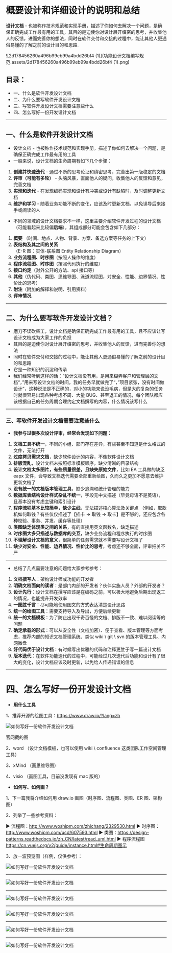 # 概要设计和详细设计的说明和总结

**设计文档** - 也被称作技术规范和实现手册，描述了你如何去解决一个问题，是确保正确完成工作最有用的工具，其目的是迫使你对设计展开缜密的思考，并收集他人的反馈，进而完善你的想法，同时在软件交付和交接的过程中，能让其他人更通俗易懂的了解之前的设计目的和思路.

![2d178456260a496b99eb99a4bdd26bf4 (1)](功能设计文档编写规范.assets/2d178456260a496b99eb99a4bdd26bf4 (1).png)

## 目录：

- 一、什么是软件开发设计文档
- 二、为什么要写软件开发设计文档
- 三、写软件开发设计文档需要注意些什么
- 四、怎么写好一份开发设计文档

------

## 一、什么是软件开发设计文档

- 设计文档 - 也被称作技术规范和实现手册，描述了你如何去解决一个问题，是确保正确完成工作最有用的工具
- 一般来说，设计文档的生命周期有如下几个步骤：

1. **创建并快速迭代** - 通过不断的思考论证和缜密思考，完善出第一版稳定的文档
2. **评审（可能有多轮）** - 头脑风暴，直面他人的疑问，收集他人的反馈和意见，完善文档
3. **实现和迭代** - 在发现编码实现和设计有冲突或设计有缺陷时，及时调整更新文档
4. **维护和学习** - 随着业务功能不断的变化，应该及时更新文档，以免误导后来接手或阅读的人

- 不同的领域的设计文档要求不一样，这里主要介绍软件开发过程的设计文档（可能看起来比较偏**后端**），其组成部分可能会包含如下几部分：

1. **概要** （时间、地点、人物、背景、方案、备选方案等任务的上下文）
2. **表结构及其之间的关系**（E-R 图：实体-联系图 Entity Relationship Diagram）
3. **业务流程图、时序图**（按照人操作的维度）
4. **程序流程图、时序图**（按照代码执行的维度）
5. **接口约定**（对外公开的方法、api 接口等）
6. **其他**（伪代码、类图、思维导图、泳道流程图，对安全、性能、边界情况、性价比的思考）
7. **附注**（附加的解释和说明、引用资料）
8. **评审情况**

------

## 二、为什么要写软件开发设计文档？

- 磨刀不误砍柴工，设计文档是确保正确完成工作最有用的工具，且不应该让写设计文档成为大家工作的负担
- 其目的是迫使你对设计展开缜密的思考，并收集他人的反馈，进而完善你的想法
- 同时在软件交付和交接的过程中，能让其他人更通俗易懂的了解之前的设计目的和思路
- 它是一种知识的沉淀和传承
- 我们经常听到这样的话：”设计文档没有用，是用来糊弄客户和管理层的文档“，”用来写设计文档的时间，我的任务早就做完了“，”项目紧张，没有时间做设计“，这种说法是不正确的，对小的功能来说没毛病，但是大的复杂的任务时就很容易出现各种考虑不周、大量 BUG、甚至返工的情况，每个团队都应该根据自己的任务周期合理约定文档撰写的内容，什么情况该写什么

------

### 三、写软件开发设计文档需要注意些什么

- **我参与过很多次设计评审，经常会发现如下问题：**

1. **文档工具不统一**，不同的小组、部门存在差异，有些甚至不知道是什么格式的文件，无法打开
2. **过度拷贝需求文档**，缺少软件设计的内容，不像软件设计文档
3. **排版混乱**，设计文档未按照标准模板顺序，缺少清晰的目录结构
4. **设计文档太多图片，有些质量很差，且缺失原始文件**，比如 EA 工具做的缺乏 eapx 文件，会导致文档迭代需要全部重新绘图，久而久之更加不愿意去维护更新文档了
5. **没有统一的文档版本管理工具**，缺少追溯和统计管理的能力
6. **数据库表结构设计样式杂乱不统一**，字段无中文描述（毕竟母语不是英语），且基本没有考虑主键和索引设计
7. **程序流程基本比较简单，缺少主线**，无法描述核心算法及关键点 （例如，取款机如何取钱？有些仅仅描述了【插卡 -> 取钱 -> 取卡】是不够的，还应包含各种校验、事务、并发、缓存等处理）
8. **类图缺乏体现类之间的关系**，有的直接用英文函数名，缺乏描述
9. **时序图大多只描述与数据库的交互**，缺少业务流程和程序执行的时序图
10. **不理解设计文档的意义**，很简单的任务需求就不需要写设计文档了
11. **缺少对安全、性能、边界情况、性价比的思考**，考虑还不够全面，评审把关不严

------

- 总结了几点需要注意的问题给大家参考参考：

1. **文档撰写人**：架构设计师或功能的开发者
2. **明确文档面向的读者**：是部门内部的开发者？伙伴实施人员？外部的开发者？
3. **设计先行**：设计文档在撰写应该是在编码之前，可以极大地避免后期出现返工的情况，也能提升开发效率
4. **一图胜千言**：尽可能地使用图文的方式表达清楚设计思路
5. **统一的绘图工具**：需要支持导入及导出，方便后续更新
6. **统一的文档模板**：为了防止出现千奇百怪的文档、排版不一致、难以阅读等的问题
7. **确定承载的形式**：可以从安全性（文档加密）、便于查看、版本管理等方面考虑，推荐内部的知识文档管理系统、类似 wiki \ git \ svn 的版本管理工具、内网微盘
8. **好代码优于设计文档**：有时候写出优雅的代码和注释更胜于写一篇设计文档
9. **版本迭代**：在软件功能迭代的过程中，可能经过几次迭代后功能和设计有了很大的变化，设计文档应该及时更新，以免给人传递错误的信息

------

# 四、怎么写好一份开发设计文档

- **用什么工具**

1、推荐开源的绘图工具：https://www.draw.io/?lang=zh

![如何写好一份软件开发设计文档](https://p6.toutiaoimg.com/origin/pgc-image/6139e538d0924d5f8baeef482e5f7253?from=pc)

官网截的图

2、word （设计文档模板，也可以使用 wiki \ confluence 这类团队工作空间管理工具）

3、xMind （画思维导图）

4、visio （画图工具，目前没发现有 mac 版的）

- **如何写、如何画？**

1、下一篇我将介绍如何用 draw.io 画图（时序图、流程图、类图、ER 图、架构图）

2、列举了一些参考资料：

▶ 流程图：http://www.woshipm.com/zhichang/2329530.html
▶ 时序图：http://www.woshipm.com/ucd/607593.html
▶ 类图：https://design-patterns.readthedocs.io/zh_CN/latest/read_uml.html
▶ 程序流程图 https://cn.vuejs.org/v2/guide/instance.html#生命周期图示

3、放一波预览图（样例，仅供参考）：

![如何写好一份软件开发设计文档](https://p6.toutiaoimg.com/origin/pgc-image/1413fed581904277a2fb080bcbee1ca9?from=pc)



------

![如何写好一份软件开发设计文档](https://p6.toutiaoimg.com/origin/pgc-image/7b963367c2db499ba44e61e782ec4fc2?from=pc)



------

![如何写好一份软件开发设计文档](https://p6.toutiaoimg.com/origin/pgc-image/11ad0e5af3b44dd6849a4564290dd6da?from=pc)



------

![如何写好一份软件开发设计文档](https://p6.toutiaoimg.com/origin/pgc-image/ca0fae55e0d74daf948688286e9ed168?from=pc)



------

![如何写好一份软件开发设计文档](https://p6.toutiaoimg.com/origin/pgc-image/549da43fe26d4e64900b70a0bf2a9115?from=pc)



------



![如何写好一份软件开发设计文档](https://p6.toutiaoimg.com/origin/pgc-image/0728c48a42fe4209a721aa2ed94edfa6?from=pc)